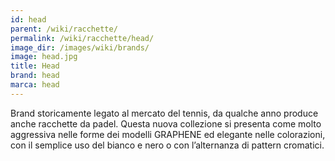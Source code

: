 ```yaml
---
id: head
parent: /wiki/racchette/
permalink: /wiki/racchette/head/
image_dir: /images/wiki/brands/
image: head.jpg
title: Head
brand: head
marca: head
---
```

Brand storicamente legato al mercato del tennis, da qualche anno produce anche racchette da padel. Questa nuova collezione si presenta come molto aggressiva nelle forme dei modelli GRAPHENE ed elegante nelle colorazioni, con il semplice uso del bianco e nero o con l’alternanza di pattern cromatici.
